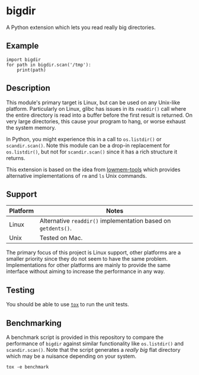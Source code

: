 bigdir
======

A Python extension which lets you read really big directories.

Example
-------

```
import bigdir
for path in bigdir.scan('/tmp'):
    print(path)
```

Description
-----------

This module's primary target is Linux, but can be used on any Unix-like
platform. Particularly on Linux, glibc has issues in its `readdir()` call where
the entire directory is read into a buffer before the first result is returned.
On very large directories, this cause your program to hang, or worse exhaust
the system memory.

In Python, you might experience this in a call to `os.listdir()` or
`scandir.scan()`. Note this module can be a drop-in replacement for
`os.listdir()`, but not for `scandir.scan()` since it has a rich structure it
returns.

This extension is based on the idea from
[lowmem-tools](https://github.com/ScottDuckworth/lowmem-tools) which provides
alternative implementations of `rm` and `ls` Unix commands.

Support
-------

Platform | Notes
-------- | -----
Linux | Alternative `readdir()` implementation based on `getdents()`.
Unix | Tested on Mac.

The primary focus of this project is Linux support, other platforms are a
smaller priority since they do not seem to have the same problem.
Implementations for other platforms are mainly to provide the same interface
without aiming to increase the performance in any way.

Testing
-------

You should be able to use [`tox`](https://tox.readthedocs.io/) to run the unit tests.

Benchmarking
------------

A benchmark script is provided in this repository to compare the performance of
`bigdir` against similar functionality like `os.listdir()` and
`scandir.scan()`. Note that the script generates a *really big* flat directory
which may be a nuisance depending on your system.

```
tox -e benchmark
```
